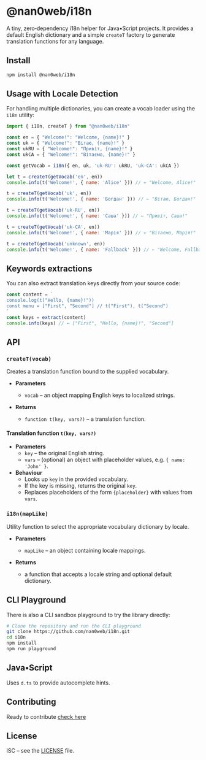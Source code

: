 # @nan0web/i18n

A tiny, zero‑dependency i18n helper for Java•Script projects.
It provides a default English dictionary and a simple `createT` factory to
generate translation functions for any language.

## Install
```bash
npm install @nan0web/i18n
```

## Usage with Locale Detection

For handling multiple dictionaries, you can create a vocab loader using the `i18n` utility:
```js
import { i18n, createT } from "@nan0web/i18n"

const en = { "Welcome!": "Welcome, {name}!" }
const uk = { "Welcome!": "Вітаю, {name}!" }
const ukRU = { "Welcome!": "Привіт, {name}!" }
const ukCA = { "Welcome!": "Вітаємо, {name}!" }

const getVocab = i18n({ en, uk, 'uk-RU': ukRU, 'uk-CA': ukCA })

let t = createT(getVocab('en', en))
console.info(t('Welcome!', { name: 'Alice' })) // ← "Welcome, Alice!"

t = createT(getVocab('uk', en))
console.info(t('Welcome!', { name: 'Богдан' })) // ← "Вітаю, Богдан!"

t = createT(getVocab('uk-RU', en))
console.info(t('Welcome!', { name: 'Саша' })) // ← "Привіт, Саша!"

t = createT(getVocab('uk-CA', en))
console.info(t('Welcome!', { name: 'Марія' })) // ← "Вітаємо, Марія!"

t = createT(getVocab('unknown', en))
console.info(t('Welcome!', { name: 'Fallback' })) // ← "Welcome, Fallback!"
```
## Keywords extractions

You can also extract translation keys directly from your source code:
```js
const content = `
console.log(t("Hello, {name}!"))
const menu = ["First", "Second"] // t("First"), t("Second")
`
const keys = extract(content)
console.info(keys) // ← ["First", "Hello, {name}!", "Second"]
```
## API

### `createT(vocab)`
Creates a translation function bound to the supplied vocabulary.

* **Parameters**
  * `vocab` – an object mapping English keys to localized strings.

* **Returns**
  * `function t(key, vars?)` – a translation function.

#### Translation function `t(key, vars?)`
* **Parameters**
  * `key` – the original English string.
  * `vars` – (optional) an object with placeholder values, e.g. `{ name: 'John' }`.
* **Behaviour**
  * Looks up `key` in the provided vocabulary.
  * If the key is missing, returns the original `key`.
  * Replaces placeholders of the form `{placeholder}` with values from `vars`.

### `i18n(mapLike)`
Utility function to select the appropriate vocabulary dictionary by locale.

* **Parameters**
  * `mapLike` – an object containing locale mappings.

* **Returns**
  * a function that accepts a locale string and optional default dictionary.

## CLI Playground

There is also a CLI sandbox playground to try the library directly:
```bash
# Clone the repository and run the CLI playground
git clone https://github.com/nan0web/i18n.git
cd i18n
npm install
npm run playground
```

## Java•Script

Uses `d.ts` to provide autocomplete hints.

## Contributing

Ready to contribute [check here](./CONTRIBUTING.md)

## License

ISC – see the [LICENSE](./LICENSE) file.
